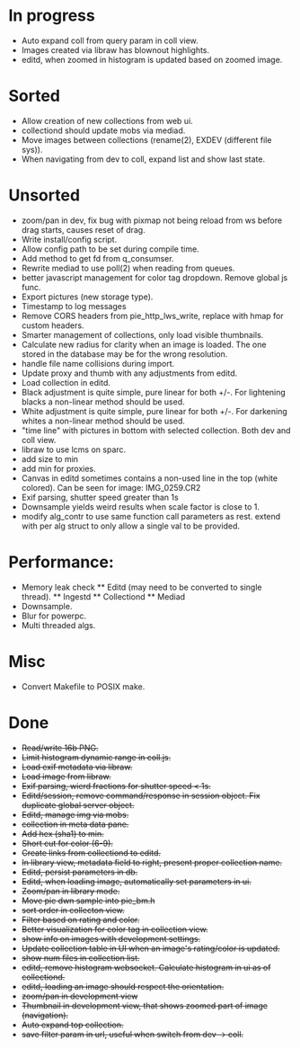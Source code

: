 # In progress
* Auto expand coll from query param in coll view.
* Images created via libraw has blownout highlights.
* editd, when zoomed in histogram is updated based on zoomed image.

# Sorted
* Allow creation of new collections from web ui.
* collectiond should update mobs via mediad.
* Move images between collections (rename(2), EXDEV (different file
  sys)).
* When navigating from dev to coll, expand list and show last state.

# Unsorted
* zoom/pan in dev, fix bug with pixmap not being reload from ws before
  drag starts, causes reset of drag.
* Write install/config script.
* Allow config path to be set during compile time.
* Add method to get fd from q_consumser.
* Rewrite mediad to use poll(2) when reading from queues.
* better javascript management for color tag dropdown. Remove global
  js func.
* Export pictures (new storage type).
* Timestamp to log messages
* Remove CORS headers from pie_http_lws_write, replace with hmap for
  custom headers.
* Smarter management of collections, only load visible thumbnails.
* Calculate new radius for clarity when an image is loaded. The one
  stored in the database may be for the wrong resolution.
* handle file name collisions during import.
* Update proxy and thumb with any adjustments from editd.
* Load collection in editd.
* Black adjustment is quite simple, pure linear for both +/-. For
  lightening blacks a non-linear method should be used.
* White adjustment is quite simple, pure linear for both +/-. For
  darkening whites a non-linear method should be used.
* "time line" with pictures in bottom with selected collection. Both
  dev and coll view.
* libraw to use lcms on sparc.
* add size to min
* add min for proxies.
* Canvas in editd sometimes contains a non-used line in the top (white
  colored). Can be seen for image: IMG_0259.CR2
* Exif parsing, shutter speed greater than 1s
* Downsample yields weird results when scale factor is close to 1.
* modify alg_contr to use same function call parameters as rest.
  extend with per alg struct to only allow a single val to be provided.

# Performance:
* Memory leak check
** Editd (may need to be converted to single thread).
** Ingestd
** Collectiond
** Mediad
* Downsample.
* Blur for powerpc.
* Multi threaded algs.

# Misc
* Convert Makefile to POSIX make.

# Done

* ~~Read/write 16b PNG.~~
* ~~Limit histogram dynamic range in coll.js.~~
* ~~Load exif metadata via libraw.~~
* ~~Load image from libraw.~~
* ~~Exif parsing, wierd fractions for shutter speed < 1s.~~
* ~~Editd/session, remove command/response in session object.
  Fix duplicate global server object.~~
* ~~Editd, manage img via mobs.~~
* ~~collection in meta data pane.~~
* ~~Add hex (sha1) to min.~~
* ~~Short cut for color (6-9).~~
* ~~Create links from collectiond to editd.~~
* ~~In library view, metadata field to right, present proper collection
  name.~~
* ~~Editd, persist parameters in db.~~
* ~~Editd, when loading image, automatically set parameters in ui.~~
* ~~Zoom/pan in library mode.~~
* ~~Move pie dwn sample into pie_bm.h~~
* ~~sort order in collecton view.~~
* ~~Filter based on rating and color.~~
* ~~Better visualization for color tag in collection view.~~
* ~~show info on images with development settings.~~
* ~~Update collection table in UI when an image's rating/color is updated.~~
* ~~show num files in collection list.~~
* ~~editd, remove histogram websocket. Calculate histogram in ui as of
  collectiond.~~
* ~~editd, loading an image should respect the orientation.~~
* ~~zoom/pan in development view~~
* ~~Thumbnail in development view, that shows zoomed part of image (navigation).~~
* ~~Auto expand top collection.~~
* ~~save filter param in url, useful when switch from dev -> coll.~~
